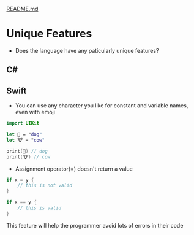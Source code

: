 [README.md](../README.md)

# Unique Features
* Does the language have any paticularly unique features?



## C#


## Swift
* You can use any character you like for constant and variable names, even with emoji

[embedmd]:# (../code/Swift/unique.playground/Contents.swift Swift)
```Swift
import UIKit

let 🐶 = "dog"
let 🐮 = "cow"

print(🐶) // dog
print(🐮) // cow
```


* Assignment operator(=) doesn't return a value
```Swift
if x = y {
    // this is not valid
}

if x == y {
    // this is valid
}
```
This feature will help the programmer avoid lots of errors in their code
